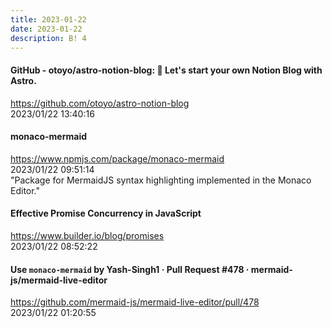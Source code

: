 ```yaml
---
title: 2023-01-22
date: 2023-01-22
description: B! 4
---
```


#### GitHub - otoyo/astro-notion-blog: 🚀 Let's start your own Notion Blog with Astro.
https://github.com/otoyo/astro-notion-blog<br>
2023/01/22 13:40:16<br>


#### monaco-mermaid
https://www.npmjs.com/package/monaco-mermaid<br>
2023/01/22 09:51:14<br>
"Package for MermaidJS syntax highlighting implemented in the Monaco Editor."


#### Effective Promise Concurrency in JavaScript
https://www.builder.io/blog/promises<br>
2023/01/22 08:52:22<br>


#### Use `monaco-mermaid` by Yash-Singh1 · Pull Request #478 · mermaid-js/mermaid-live-editor
https://github.com/mermaid-js/mermaid-live-editor/pull/478<br>
2023/01/22 01:20:55<br>



